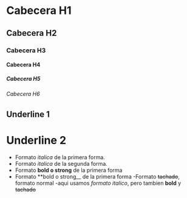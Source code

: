 # Cabecera H1
## Cabecera H2
### Cabecera H3
#### Cabecera H4
##### Cabecera H5
###### Cabecera H6

Underline 1
-----------

Underline 2 
===========

- Formato *italica* de la primera forma.
- Formato _italica_ de la segunda forma.
- Formato **bold o strong** de la primera forma
- Formato **bold o strong__ de la primera forma
-Formato ~~tachado~~, formato normal
-aqui usamos *formato italico*, pero tambien **bold** y ~~tachado~~
